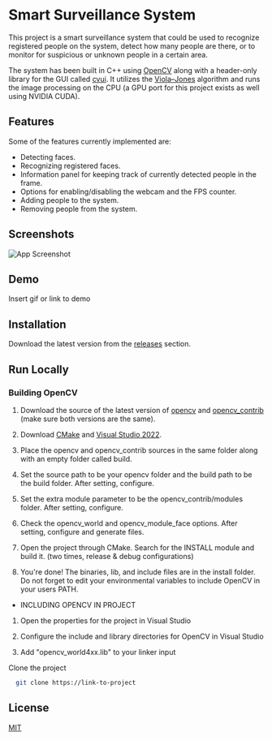 
# Smart Surveillance System

This project is a smart surveillance system that could be used to recognize registered people on the system, detect how many people are there, or to monitor for suspicious or unknown people in a certain area.

The system has been built in C++ using [OpenCV](https://github.com/opencv/opencv) along with a header-only library for the GUI called [cvui](https://github.com/Dovyski/cvui). It utilizes the [Viola–Jones](https://en.wikipedia.org/wiki/Viola%E2%80%93Jones_object_detection_framework) algorithm and runs the image processing on the CPU (a GPU port for this project exists as well using NVIDIA CUDA).
## Features

Some of the features currently implemented are: 

- Detecting faces.
- Recognizing registered faces.
- Information panel for keeping track of currently detected people in the frame.
- Options for enabling/disabling the webcam and the FPS counter.
- Adding people to the system.
- Removing people from the system. 



## Screenshots

![App Screenshot](https://via.placeholder.com/468x300?text=App+Screenshot+Here)


## Demo

Insert gif or link to demo


## Installation

Download the latest version from the [releases](https://github.com/kareem-ghazi/smart-surveillance-system/releases) section.
    
## Run Locally

### Building OpenCV
1. Download the source of the latest version of [opencv](https://github.com/opencv/opencv) and [opencv_contrib](https://github.com/opencv/opencv_contrib) (make sure both versions are the same).

2. Download [CMake](https://cmake.org/download/) and [Visual Studio 2022](https://visualstudio.microsoft.com/).

3. Place the opencv and opencv_contrib sources in the same folder along with an empty folder called build.

4. Set the source path to be your opencv folder and the build path to be the build folder. After setting, configure. 

5. Set the extra module parameter to be the opencv_contrib/modules folder. After setting, configure. 

6. Check the opencv_world and opencv_module_face options. After setting, configure and generate files. 

7. Open the project through CMake. Search for the INSTALL module and build it. (two times, release & debug configurations) 

8. You're done! The binaries, lib, and include files are in the install folder. Do not forget to edit your environmental variables to include OpenCV in your users PATH. 

- INCLUDING OPENCV IN PROJECT
1. Open the properties for the project in Visual Studio 

2. Configure the include and library directories for OpenCV in Visual Studio 

3. Add "opencv_world4xx.lib" to your linker input

Clone the project

```bash
  git clone https://link-to-project
```


## License

[MIT](https://choosealicense.com/licenses/mit/)

